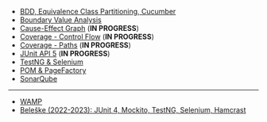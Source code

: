 - [BDD, Equivalence Class Partitioning, Cucumber](./02.md)
- [Boundary Value Analysis](./03.md)
- [Cause-Effect Graph](./04.md) (**IN PROGRESS**)
- [Coverage - Control Flow](./05.md) (**IN PROGRESS**)
- [Coverage - Paths](./06.md) (**IN PROGRESS**)
- [JUnit API 5](./07.md) (**IN PROGRESS**)
- [TestNG & Selenium](./10.md)
- [POM & PageFactory](./11.md)
- [SonarQube](./12.md)

---

- [WAMP](./wamp.md)
- [Beleške (2022-2023): JUnit 4, Mockito, TestNG, Selenium, Hamcrast](https://github.com/studnetwork/PMFKG/tree/master/IV%20godina/Zimski%20semestar/KTS/Bele%C5%A1ke/Sa%20vezbi/Srdjan_87-19)
